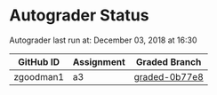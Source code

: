 # Autograder Status
Autograder last run at: December 03, 2018 at 16:30

| GitHub ID | Assignment | Graded Branch |
|-----------|------------|---------------|
| zgoodman1 | a3 | [graded-0b77e8](https://github.com/Fall2018COMP401-001/a3-zgoodman1/tree/graded-0b77e8) | 
